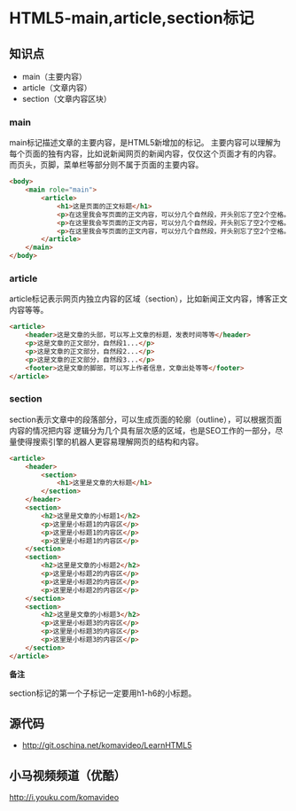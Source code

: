 HTML5-main,article,section标记
=============================

## 知识点

* main（主要内容）
* article（文章内容）
* section（文章内容区块）

### main

main标记描述文章的主要内容，是HTML5新增加的标记。
主要内容可以理解为每个页面的独有内容，比如说新闻网页的新闻内容，仅仅这个页面才有的内容。
而页头，页脚，菜单栏等部分则不属于页面的主要内容。

~~~html
<body>
    <main role="main">
        <article>
            <h1>这是页面的正文标题</h1>
            <p>在这里我会写页面的正文内容，可以分几个自然段，开头别忘了空2个空格。</p>
            <p>在这里我会写页面的正文内容，可以分几个自然段，开头别忘了空2个空格。</p>
            <p>在这里我会写页面的正文内容，可以分几个自然段，开头别忘了空2个空格。</p>
        </article>
    </main>
</body>
~~~

### article

article标记表示网页内独立内容的区域（section），比如新闻正文内容，博客正文内容等等。

~~~html
<article>
    <header>这是文章的头部，可以写上文章的标题，发表时间等等</header>
    <p>这是文章的正文部分，自然段1...</p>
    <p>这是文章的正文部分，自然段2...</p>
    <p>这是文章的正文部分，自然段3...</p>
    <footer>这是文章的脚部，可以写上作者信息，文章出处等等</footer>
</article>
~~~

### section

section表示文章中的段落部分，可以生成页面的轮廓（outline），可以根据页面内容的情况把内容
逻辑分为几个具有层次感的区域，也是SEO工作的一部分，尽量使得搜索引擎的机器人更容易理解网页的结构和内容。

~~~html
<article>
    <header>
        <section>
            <h1>这里是文章的大标题</h1>
        </section>
    </header>
    <section>
        <h2>这里是文章的小标题1</h2>
        <p>这里是小标题1的内容区</p>
        <p>这里是小标题1的内容区</p>
        <p>这里是小标题1的内容区</p>
    </section>
    <section>
        <h2>这里是文章的小标题2</h2>
        <p>这里是小标题2的内容区</p>
        <p>这里是小标题2的内容区</p>
        <p>这里是小标题2的内容区</p>
    </section>
    <section>
        <h2>这里是文章的小标题3</h2>
        <p>这里是小标题3的内容区</p>
        <p>这里是小标题3的内容区</p>
        <p>这里是小标题3的内容区</p>
    </section>
</article>
~~~

**备注**

section标记的第一个子标记一定要用h1-h6的小标题。

## 源代码

* http://git.oschina.net/komavideo/LearnHTML5

## 小马视频频道（优酷）

http://i.youku.com/komavideo